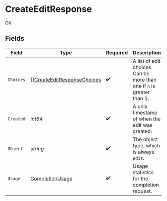 # CreateEditResponse

OK


## Fields

| Field                                                                           | Type                                                                            | Required                                                                        | Description                                                                     |
| ------------------------------------------------------------------------------- | ------------------------------------------------------------------------------- | ------------------------------------------------------------------------------- | ------------------------------------------------------------------------------- |
| `Choices`                                                                       | [][CreateEditResponseChoices](../../models/shared/createeditresponsechoices.md) | :heavy_check_mark:                                                              | A list of edit choices. Can be more than one if `n` is greater than 1.          |
| `Created`                                                                       | *int64*                                                                         | :heavy_check_mark:                                                              | A unix timestamp of when the edit was created.                                  |
| `Object`                                                                        | *string*                                                                        | :heavy_check_mark:                                                              | The object type, which is always `edit`.                                        |
| `Usage`                                                                         | [CompletionUsage](../../models/shared/completionusage.md)                       | :heavy_check_mark:                                                              | Usage statistics for the completion request.                                    |